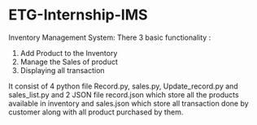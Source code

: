 # ETG-Internship-IMS
Inventory Management System:
There 3 basic functionality :
1. Add Product to the Inventory
2. Manage the Sales of product
3. Displaying all transaction

It consist of 4 python file Record.py, sales.py, Update_record.py and sales_list.py and 2 JSON file record.json which store all the products available in inventory and sales.json which store all transaction done by customer along with all product purchased by them.

